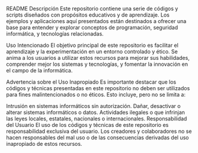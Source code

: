 README
Descripción
Este repositorio contiene una serie de códigos y scripts diseñados con propósitos educativos y de aprendizaje. Los ejemplos y aplicaciones aquí presentados están destinados a ofrecer una base para entender y explorar conceptos de programación, seguridad informática, y tecnologías relacionadas.

Uso Intencionado
El objetivo principal de este repositorio es facilitar el aprendizaje y la experimentación en un entorno controlado y ético. Se anima a los usuarios a utilizar estos recursos para mejorar sus habilidades, comprender mejor los sistemas y tecnologías, y fomentar la innovación en el campo de la informática.

Advertencia sobre el Uso Inapropiado
Es importante destacar que los códigos y técnicas presentadas en este repositorio no deben ser utilizados para fines malintencionados o no éticos. Esto incluye, pero no se limita a:

Intrusión en sistemas informáticos sin autorización.
Dañar, desactivar o alterar sistemas informáticos o datos.
Actividades ilegales o que infrinjan las leyes locales, estatales, nacionales o internacionales.
Responsabilidad del Usuario
El uso de los códigos y técnicas de este repositorio es responsabilidad exclusiva del usuario. Los creadores y colaboradores no se hacen responsables del mal uso o de las consecuencias derivadas del uso inapropiado de estos recursos.
